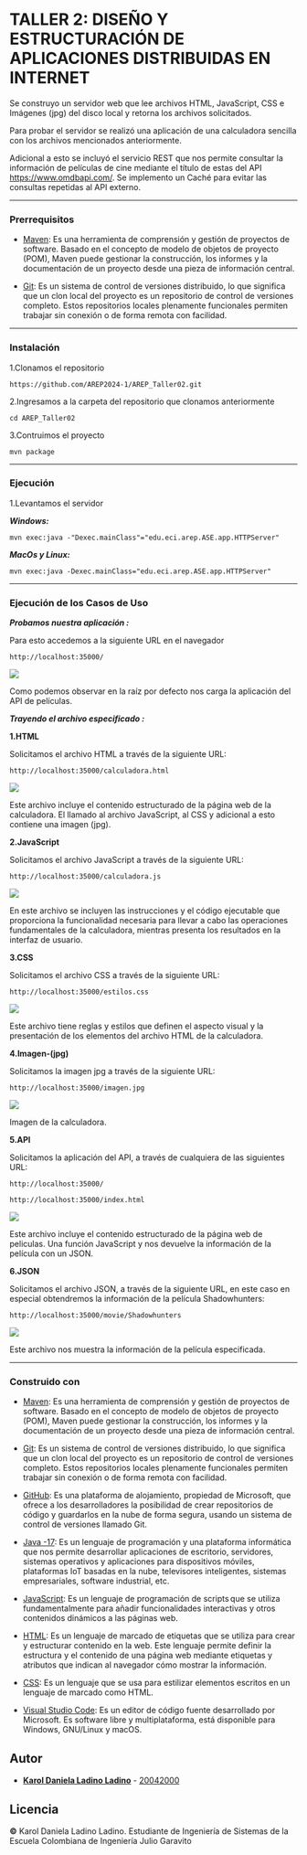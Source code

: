 # TALLER 2:  DISEÑO Y ESTRUCTURACIÓN DE APLICACIONES DISTRIBUIDAS EN INTERNET

Se construyo un servidor web que lee archivos HTML, JavaScript, CSS e Imágenes (jpg) del disco local y retorna los archivos solicitados. 

Para probar el servidor se realizó una aplicación de una calculadora sencilla con los archivos mencionados anteriormente. 

Adicional a esto se incluyó el servicio REST que nos permite consultar la información de películas de cine mediante el título de estas del API https://www.omdbapi.com/. Se implemento un Caché para evitar las consultas repetidas al API externo. 


---
### Prerrequisitos

* [Maven](https://maven.apache.org/): Es una herramienta de comprensión y gestión de proyectos de software. Basado en el concepto de modelo de objetos de proyecto (POM), Maven puede gestionar la construcción, los informes y la documentación de un proyecto desde una pieza de información central.

* [Git](https://learn.microsoft.com/es-es/devops/develop/git/what-is-git): Es un sistema de control de versiones distribuido, lo que significa que un clon local del proyecto es un repositorio de control de versiones completo. Estos repositorios locales plenamente funcionales permiten trabajar sin conexión o de forma remota con facilidad.

---

### Instalación

1.Clonamos el repositorio

```
https://github.com/AREP2024-1/AREP_Taller02.git
```

2.Ingresamos a la carpeta del repositorio que clonamos anteriormente

```
cd AREP_Taller02
```

3.Contruimos el proyecto

```
mvn package
```

---

### Ejecución

1.Levantamos el servidor

***Windows:***

```
mvn exec:java -"Dexec.mainClass"="edu.eci.arep.ASE.app.HTTPServer" 
```

***MacOs y Linux:***

```
mvn exec:java -Dexec.mainClass="edu.eci.arep.ASE.app.HTTPServer" 
```

---
### Ejecución de los Casos de Uso

***Probamos nuestra aplicación :***


Para esto accedemos a la siguiente URL en el navegador
```
http://localhost:35000/
```
![](images/MovieApp.JPG)

Como podemos observar en la raíz por defecto nos carga la aplicación del API de películas.

***Trayendo el archivo especificado :***

**1.HTML**

Solicitamos el archivo HTML a través de la siguiente URL:

```
http://localhost:35000/calculadora.html 
```
![](images/CalculadoraHtml.JPG)

Este archivo incluye el contenido estructurado de la página web de la calculadora. El llamado al archivo JavaScript, al CSS y adicional a esto contiene una imagen (jpg).

**2.JavaScript**

Solicitamos el archivo JavaScript a través de la siguiente URL:

```
http://localhost:35000/calculadora.js
```
![](images/CalculadoraJs.JPG)

En este archivo se incluyen las instrucciones y el código ejecutable que proporciona la funcionalidad necesaria para llevar a cabo las operaciones fundamentales de la calculadora, mientras presenta los resultados en la interfaz de usuario.

**3.CSS**

Solicitamos el archivo CSS a través de la siguiente URL:

```
http://localhost:35000/estilos.css
```
![](images/EstilosCss.JPG)

Este archivo tiene reglas y estilos que definen el aspecto visual y la presentación de los elementos del archivo HTML de la calculadora.

**4.Imagen-(jpg)**

Solicitamos la imagen jpg a través de la siguiente URL:

```
http://localhost:35000/imagen.jpg
```
![](images/img.JPG)

Imagen de la calculadora.

**5.API**

Solicitamos la aplicación del API, a través de cualquiera de las siguientes URL:

```
http://localhost:35000/
```

```
http://localhost:35000/index.html
```
![](images/Api.JPG)

Este archivo incluye el contenido estructurado de la página web de peliculas. Una función JavaScript y nos devuelve la información de la película con un JSON.

**6.JSON**

Solicitamos el archivo JSON, a través de la siguiente URL, en este caso en especial obtendremos la información de la película Shadowhunters:

```
http://localhost:35000/movie/Shadowhunters
```
![](images/Json.JPG)

Este archivo nos muestra la información de la película especificada.

---

### Construido con

* [Maven](https://maven.apache.org/): Es una herramienta de comprensión y gestión de proyectos de software. Basado en el concepto de modelo de objetos de proyecto (POM), Maven puede gestionar la construcción, los informes y la documentación de un proyecto desde una pieza de información central.

* [Git](https://learn.microsoft.com/es-es/devops/develop/git/what-is-git): Es un sistema de control de versiones distribuido, lo que significa que un clon local del proyecto es un repositorio de control de versiones completo. Estos repositorios locales plenamente funcionales permiten trabajar sin conexión o de forma remota con facilidad.

* [GitHub](https://platzi.com/blog/que-es-github-como-funciona/): Es una plataforma de alojamiento, propiedad de Microsoft, que ofrece a los desarrolladores la posibilidad de crear repositorios de código y guardarlos en la nube de forma segura, usando un sistema de control de versiones llamado Git.

* [Java -17](https://www.cursosaula21.com/que-es-java/): Es un lenguaje de programación y una plataforma informática que nos permite desarrollar aplicaciones de escritorio, servidores, sistemas operativos y aplicaciones para dispositivos móviles, plataformas IoT basadas en la nube, televisores inteligentes, sistemas empresariales, software industrial, etc.

* [JavaScript](https://universidadeuropea.com/blog/que-es-javascript/): Es un lenguaje de programación de scripts que se utiliza fundamentalmente para añadir funcionalidades interactivas y otros contenidos dinámicos a las páginas web.

* [HTML](https://aulacm.com/que-es/html-significado-definicion/): Es un lenguaje de marcado de etiquetas que se utiliza para crear y estructurar contenido en la web. Este lenguaje permite definir la estructura y el contenido de una página web mediante etiquetas y atributos que indican al navegador cómo mostrar la información.

* [CSS](https://www.hostinger.co/tutoriales/que-es-css): Es un lenguaje que se usa para estilizar elementos escritos en un lenguaje de marcado como HTML.

* [Visual Studio Code](https://openwebinars.net/blog/que-es-visual-studio-code-y-que-ventajas-ofrece/): Es un editor de código fuente desarrollado por Microsoft. Es software libre y multiplataforma, está disponible para Windows, GNU/Linux y macOS.


## Autor

* **[Karol Daniela Ladino Ladino](https://www.linkedin.com/in/karol-daniela-ladino-ladino-55164b272/)** - [20042000](https://github.com/20042000)


## Licencia
**©** Karol Daniela Ladino Ladino. Estudiante de Ingeniería de Sistemas de la Escuela Colombiana de Ingeniería Julio Garavito

